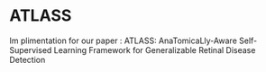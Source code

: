 # ATLASS
Im plimentation for our paper : ATLASS: AnaTomicaLly-Aware Self-Supervised Learning Framework for Generalizable Retinal Disease Detection
